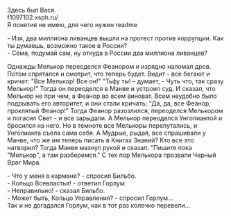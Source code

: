 Здесь был Вася.  \
f1097102.xsph.ru/ \
Я понятия не имею, для чего нужен readme 
  
\- Изя, два миллиона ливанцев вышли на протест против коррупции. Как ты думаешь, возможно такое в России?  
\- Сёма, подумай сам, ну откуда в России два миллиона ливанцев?  
  
Однажды Мелькор переоделся Феанором и изрядно наломал дров. Потом спрятался и смотрит, что теперь будет. Видит - все бегают и кричат: "Все Мелькор! Все он!" "Тьфу ты! – думает, - Чуть что, так сразу Мелькор!" Тогда он переоделся в Манве и устроил суд. И сказал, что Мелькор не при чем, а Феанор во всем виноват. Всем неудобно было подрывать его авторитет, и они стали кричать: "Да, да, все Феанор, проклятый Феанор!" Тогда Феанор разозлился, переоделся Мелькором и погасил Свет - и все зарыдали. А Мелькор переоделся Унголиантой и бросился на него. Но в темноте все Мелькоры перепутались, и Унголианта съела сама себя. А Мудрые, рыдая, все спрашивали у Манве, что же им теперь писать в Книгах Знаний? Кто все это натворил? Тогда Манве махнул рукой и сказал: "Пишите пока "Мелькор", а там разберемся." С тех пор Мелькора прозвали Черный Враг Мира.  
  
\- Что у меня в кармане? - спросил Бильбо.  
\- Кольцо Всевластья! - ответил Горлум.  
\- Неправильно! - сказал Бильбо.  
\- Может быть, Кольцо Управления? - спросил Горлум...  
Так и не догадался Горлум, как в тот раз колечко перевели...





